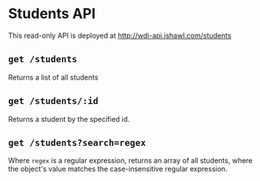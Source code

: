 # Students API

This read-only API is deployed at http://wdi-api.jshawl.com/students

## `get /students`

Returns a list of all students

## `get /students/:id`

Returns a student by the specified id.

## `get /students?search=regex`

Where `regex` is a regular expression, returns an array of all students,
where the object's value matches the case-insensitive regular expression.